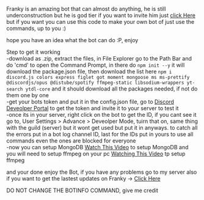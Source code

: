 Franky is an amazing bot that can almost do anything, he is still underconstruction but he is god tier
if you want to invite him just [click Here](https://discord.com/api/oauth2/authorize?client_id=992309600361660466&permissions=1636319099999&scope=applications.commands%20bot) but if you want you can use this code to make your own bot of just use the commands, up to you :)

hope you have an idea what the bot can do :P, enjoy

Step to get it working
<br>-download as .zip, extract the files, in File Explorer go to the Path Bar and do 'cmd' to open the Command Prompt, in there do `npm init --y` it will download the package.json file, then download the list here `npm i discord.js colors express figlet got moment mongoose ms ms-prettify @discordjs/opus @distube/spotify ffmpeg-static libsodium-wrappers yt-search ytdl-core` and it should download all the packages needed, if not do them one by one
<br>-get your bots token and put it in the config.json file, go to [Discord Deveolper Portal](https://discord.com/developers/applications) to get the token and invite it to your server to test it
<br>-once its in your server, right click on the bot to get the ID, if you cant see it go to, User Settings > Advance > Deveolper Mode, tuirn that on, same thing with the guild (server) but it wont get used but put it in anyways. to catch all the errors put in a bot log channel ID, last for the IDs put in yours to use all commands even the ones are blocked for everyone
<br>-now you can setup MongoDB [Watch This Video](https://youtu.be/sng1vw9l7J0) to setup MongoDB and you will need to setup ffmpeg on your pc [Watching This Video](https://youtu.be/IECI72XEox0) tp setup ffmpeg

and your done enjoy the Bot, if you have any problems go to my server also if you want to get the lastest updates on Franky -> [Click Here](https://discord.gg/pZwV7YXztt)


DO NOT CHANGE THE BOTINFO COMMAND, give me credit
